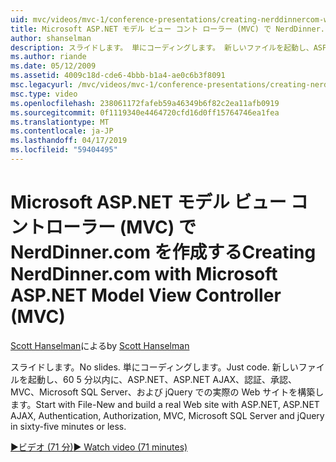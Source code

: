 ```yaml
---
uid: mvc/videos/mvc-1/conference-presentations/creating-nerddinnercom-with-microsoft-aspnet-model-view-controller-mvc
title: Microsoft ASP.NET モデル ビュー コント ローラー (MVC) で NerdDinner.com を作成する |Microsoft Docs
author: shanselman
description: スライドします。 単にコーディングします。 新しいファイルを起動し、ASP.NET、ASP.NET AJAX、認証、承認、MVC、Microsoft SQL Server で実際の Web サイトを構築し、.
ms.author: riande
ms.date: 05/12/2009
ms.assetid: 4009c18d-cde6-4bbb-b1a4-ae0c6b3f8091
msc.legacyurl: /mvc/videos/mvc-1/conference-presentations/creating-nerddinnercom-with-microsoft-aspnet-model-view-controller-mvc
msc.type: video
ms.openlocfilehash: 238061172fafeb59a46349b6f82c2ea11afb0919
ms.sourcegitcommit: 0f1119340e4464720cfd16d0ff15764746ea1fea
ms.translationtype: MT
ms.contentlocale: ja-JP
ms.lasthandoff: 04/17/2019
ms.locfileid: "59404495"
---
```

# <a name="creating-nerddinnercom-with-microsoft-aspnet-model-view-controller-mvc"></a><span data-ttu-id="d6117-105">Microsoft ASP.NET モデル ビュー コントローラー (MVC) で NerdDinner.com を作成する</span><span class="sxs-lookup"><span data-stu-id="d6117-105">Creating NerdDinner.com with Microsoft ASP.NET Model View Controller (MVC)</span></span>

<span data-ttu-id="d6117-106">[Scott Hanselman](https://github.com/shanselman)による</span><span class="sxs-lookup"><span data-stu-id="d6117-106">by [Scott Hanselman](https://github.com/shanselman)</span></span>

<span data-ttu-id="d6117-107">スライドします。</span><span class="sxs-lookup"><span data-stu-id="d6117-107">No slides.</span></span> <span data-ttu-id="d6117-108">単にコーディングします。</span><span class="sxs-lookup"><span data-stu-id="d6117-108">Just code.</span></span> <span data-ttu-id="d6117-109">新しいファイルを起動し、60 5 分以内に、ASP.NET、ASP.NET AJAX、認証、承認、MVC、Microsoft SQL Server、および jQuery での実際の Web サイトを構築します。</span><span class="sxs-lookup"><span data-stu-id="d6117-109">Start with File-New and build a real Web site with ASP.NET, ASP.NET AJAX, Authentication, Authorization, MVC, Microsoft SQL Server and jQuery in sixty-five minutes or less.</span></span>

[<span data-ttu-id="d6117-110">&#9654;ビデオ (71 分)</span><span class="sxs-lookup"><span data-stu-id="d6117-110">&#9654; Watch video (71 minutes)</span></span>](https://channel9.msdn.com/Blogs/ASP-NET-Site-Videos/creating-nerddinnercom-with-microsoft-aspnet-model-view-controller-mvc)
